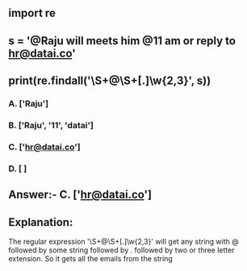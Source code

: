 ## import re
## s = '@Raju will meets him @11 am or reply to hr@datai.co'
## print(re.findall('\S+@\S+[.]\w{2,3}', s))
### A. ['Raju']
### B. ['Raju', '11', 'datai']
### C. ['hr@datai.co']
### D. [ ]

## Answer:- C. ['hr@datai.co']

## Explanation:
The regular expression '\S+@\S+[.]\w{2,3}' will get any string with @ followed by some string followed by . followed by two or three letter extension. So it gets all the emails from the string
